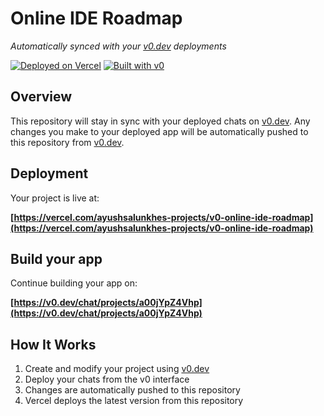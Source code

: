 # Online IDE Roadmap

*Automatically synced with your [v0.dev](https://v0.dev) deployments*

[![Deployed on Vercel](https://img.shields.io/badge/Deployed%20on-Vercel-black?style=for-the-badge&logo=vercel)](https://vercel.com/ayushsalunkhes-projects/v0-online-ide-roadmap)
[![Built with v0](https://img.shields.io/badge/Built%20with-v0.dev-black?style=for-the-badge)](https://v0.dev/chat/projects/a00jYpZ4Vhp)

## Overview

This repository will stay in sync with your deployed chats on [v0.dev](https://v0.dev).
Any changes you make to your deployed app will be automatically pushed to this repository from [v0.dev](https://v0.dev).

## Deployment

Your project is live at:

**[https://vercel.com/ayushsalunkhes-projects/v0-online-ide-roadmap](https://vercel.com/ayushsalunkhes-projects/v0-online-ide-roadmap)**

## Build your app

Continue building your app on:

**[https://v0.dev/chat/projects/a00jYpZ4Vhp](https://v0.dev/chat/projects/a00jYpZ4Vhp)**

## How It Works

1. Create and modify your project using [v0.dev](https://v0.dev)
2. Deploy your chats from the v0 interface
3. Changes are automatically pushed to this repository
4. Vercel deploys the latest version from this repository
